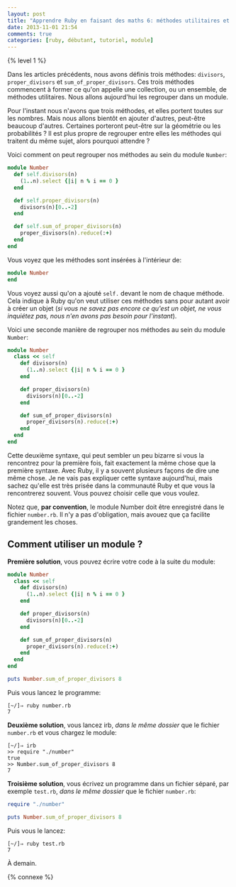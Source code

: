 ```yaml
---
layout: post
title: "Apprendre Ruby en faisant des maths 6: méthodes utilitaires et module"
date: 2013-11-01 21:54
comments: true
categories: [ruby, débutant, tutoriel, module]
---
```


{% level 1 %}

Dans les articles précédents, nous avons définis trois méthodes:
`divisors`, `proper_divisors` et `sum_of_proper_divisors`.
Ces trois méthodes commencent à former ce qu'on appelle une
collection, ou un ensemble, de méthodes utilitaires. Nous allons
aujourd'hui les regrouper dans un module.

<!-- more -->

Pour l'instant nous n'avons que trois méthodes, et elles portent toutes
sur les nombres. Mais nous allons bientôt en ajouter d'autres, peut-être
beaucoup d'autres. Certaines porteront peut-être sur la géométrie ou les
probabilités ? Il est plus propre de regrouper entre elles les méthodes
qui traitent du même sujet, alors pourquoi attendre ?

Voici comment on peut regrouper nos méthodes au sein du module `Number`:

``` ruby number.rb
module Number
  def self.divisors(n)
    (1..n).select {|i| n % i == 0 }
  end

  def self.proper_divisors(n)
    divisors(n)[0..-2]
  end

  def self.sum_of_proper_divisors(n)
    proper_divisors(n).reduce(:+)
  end
end
```

Vous voyez que les méthodes sont insérées à l'intérieur de:

``` ruby
module Number
end
```

Vous voyez aussi qu'on a ajouté `self.` devant le nom de chaque méthode.
Cela indique à Ruby qu'on veut utiliser ces méthodes sans pour autant
avoir à créer un objet (*si vous ne savez pas encore ce qu'est un objet,
ne vous inquiétez pas, nous n'en avons pas besoin pour l'instant*).

Voici une seconde manière de regrouper nos méthodes au sein du module `Number`:

``` ruby number.rb
module Number
  class << self
    def divisors(n)
      (1..n).select {|i| n % i == 0 }
    end

    def proper_divisors(n)
      divisors(n)[0..-2]
    end

    def sum_of_proper_divisors(n)
      proper_divisors(n).reduce(:+)
    end
  end
end
```

Cette deuxième syntaxe, qui peut sembler un peu bizarre si vous la
rencontrez pour la première fois, fait exactement la même chose que
la première syntaxe. Avec Ruby, il y a souvent plusieurs façons de dire
une même chose.
Je ne vais pas expliquer cette syntaxe aujourd'hui, mais sachez qu'elle
est très prisée dans la communauté Ruby et que vous la rencontrerez
souvent. Vous pouvez choisir celle que vous voulez.

Notez que, **par convention**, le module Number doit être enregistré
dans le fichier `number.rb`. Il n'y a pas d'obligation, mais avouez
que ça facilite grandement les choses.

Comment utiliser un module ?
-----------------------------

**Première solution**, vous pouvez écrire votre code à la suite du module:

``` ruby number.rb
module Number
  class << self
    def divisors(n)
      (1..n).select {|i| n % i == 0 }
    end

    def proper_divisors(n)
      divisors(n)[0..-2]
    end

    def sum_of_proper_divisors(n)
      proper_divisors(n).reduce(:+)
    end
  end
end

puts Number.sum_of_proper_divisors 8
```

Puis vous lancez le programme:

    [~/]⇒ ruby number.rb 
    7

**Deuxième solution**, vous lancez irb, *dans le même dossier* que le fichier
`number.rb` et vous chargez le module:

    [~/]⇒ irb
    >> require "./number"
    true
    >> Number.sum_of_proper_divisors 8
    7

**Troisième solution**, vous écrivez un programme dans un fichier séparé, par
exemple `test.rb`, *dans le même dossier* que le fichier
`number.rb`:

``` ruby test.rb
require "./number"

puts Number.sum_of_proper_divisors 8
```

Puis vous le lancez:

    [~/]⇒ ruby test.rb
    7

À demain.

{% connexe %}

